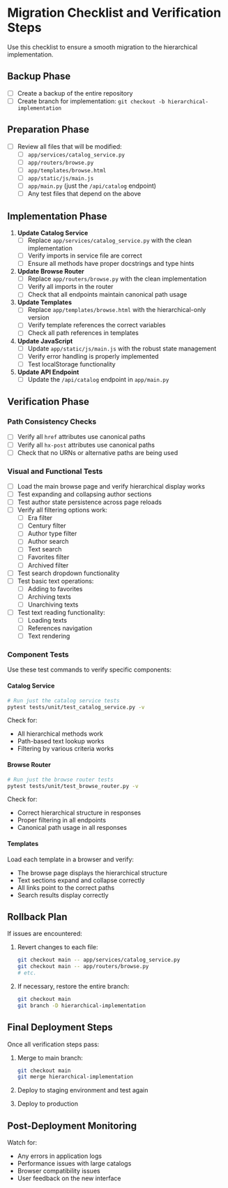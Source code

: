 # Migration Checklist and Verification Steps

Use this checklist to ensure a smooth migration to the hierarchical implementation.

## Backup Phase

- [ ] Create a backup of the entire repository
- [ ] Create branch for implementation: `git checkout -b hierarchical-implementation`

## Preparation Phase

- [ ] Review all files that will be modified:
  - [ ] `app/services/catalog_service.py`
  - [ ] `app/routers/browse.py`
  - [ ] `app/templates/browse.html`
  - [ ] `app/static/js/main.js`
  - [ ] `app/main.py` (just the `/api/catalog` endpoint)
  - [ ] Any test files that depend on the above

## Implementation Phase

1. **Update Catalog Service**
   - [ ] Replace `app/services/catalog_service.py` with the clean implementation
   - [ ] Verify imports in service file are correct
   - [ ] Ensure all methods have proper docstrings and type hints

2. **Update Browse Router**
   - [ ] Replace `app/routers/browse.py` with the clean implementation
   - [ ] Verify all imports in the router
   - [ ] Check that all endpoints maintain canonical path usage

3. **Update Templates**
   - [ ] Replace `app/templates/browse.html` with the hierarchical-only version
   - [ ] Verify template references the correct variables
   - [ ] Check all path references in templates

4. **Update JavaScript**
   - [ ] Update `app/static/js/main.js` with the robust state management
   - [ ] Verify error handling is properly implemented
   - [ ] Test localStorage functionality

5. **Update API Endpoint**
   - [ ] Update the `/api/catalog` endpoint in `app/main.py`

## Verification Phase

### Path Consistency Checks

- [ ] Verify all `href` attributes use canonical paths
- [ ] Verify all `hx-post` attributes use canonical paths
- [ ] Check that no URNs or alternative paths are being used

### Visual and Functional Tests

- [ ] Load the main browse page and verify hierarchical display works
- [ ] Test expanding and collapsing author sections
- [ ] Test author state persistence across page reloads
- [ ] Verify all filtering options work:
  - [ ] Era filter
  - [ ] Century filter
  - [ ] Author type filter
  - [ ] Author search
  - [ ] Text search
  - [ ] Favorites filter
  - [ ] Archived filter
- [ ] Test search dropdown functionality
- [ ] Test basic text operations:
  - [ ] Adding to favorites
  - [ ] Archiving texts
  - [ ] Unarchiving texts
- [ ] Test text reading functionality:
  - [ ] Loading texts
  - [ ] References navigation
  - [ ] Text rendering

### Component Tests

Use these test commands to verify specific components:

#### Catalog Service

```bash
# Run just the catalog service tests
pytest tests/unit/test_catalog_service.py -v
```

Check for:
- All hierarchical methods work
- Path-based text lookup works
- Filtering by various criteria works

#### Browse Router

```bash
# Run just the browse router tests
pytest tests/unit/test_browse_router.py -v
```

Check for:
- Correct hierarchical structure in responses
- Proper filtering in all endpoints
- Canonical path usage in all responses

#### Templates

Load each template in a browser and verify:
- The browse page displays the hierarchical structure
- Text sections expand and collapse correctly
- All links point to the correct paths
- Search results display correctly

## Rollback Plan

If issues are encountered:

1. Revert changes to each file:
   ```bash
   git checkout main -- app/services/catalog_service.py
   git checkout main -- app/routers/browse.py
   # etc.
   ```

2. If necessary, restore the entire branch:
   ```bash
   git checkout main
   git branch -D hierarchical-implementation
   ```

## Final Deployment Steps

Once all verification steps pass:

1. Merge to main branch:
   ```bash
   git checkout main
   git merge hierarchical-implementation
   ```

2. Deploy to staging environment and test again

3. Deploy to production

## Post-Deployment Monitoring

Watch for:
- Any errors in application logs
- Performance issues with large catalogs
- Browser compatibility issues
- User feedback on the new interface